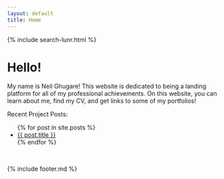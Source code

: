 ```yaml
---
layout: default
title: Home
---
```



{% include search-lunr.html %} <br>

<h1 class="page-title">Hello!</h1>

<p class="message">My name is Neil Ghugare! This website is dedicated to being a landing platform for all of my professional achievements. On this website, you can learn about me, find my CV, and get links to some of my portfolios! </p>

Recent Project Posts:

<ul>
  {% for post in site.posts %}
    <li>
      <a href="{{ post.url }}">{{ post.title }}</a>
    </li>
  {% endfor %}
</ul>

<br>

{% include footer.md %}